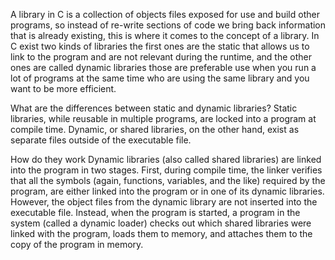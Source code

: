 A library in C is a collection of objects files exposed for use and build other programs, so instead of re-write sections of code we bring back information that is already existing, this is where it comes to the concept of a library. In C exist two kinds of libraries the first ones are the static that allows us to link to the program and are not relevant during the runtime, and the other ones are called dynamic libraries those are preferable use when you run a lot of programs at the same time who are using the same library and you want to be more efficient.

What are the differences between static and dynamic libraries?
Static libraries, while reusable in multiple programs, are locked into a program at compile time. Dynamic, or shared libraries, on the other hand, exist as separate files outside of the executable file.

How do they work
Dynamic libraries (also called shared libraries) are linked into the program in two stages. First, during compile time, the linker verifies that all the symbols (again, functions, variables, and the like) required by the program, are either linked into the program or in one of its dynamic libraries. However, the object files from the dynamic library are not inserted into the executable file. Instead, when the program is started, a program in the system (called a dynamic loader) checks out which shared libraries were linked with the program, loads them to memory, and attaches them to the copy of the program in memory.
